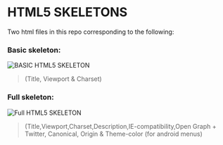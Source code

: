 # HTML5 SKELETONS

Two html files in this repo corresponding to the following:

### Basic skeleton:

![BASIC HTML5 SKELETON](https://imgur.com/a/0BX7tw2)
> (Title, Viewport & Charset)


### Full skeleton:

![Full HTML5 SKELETON](https://imgur.com/a/TSRDG6N)
> (Title,Viewport,Charset,Description,IE-compatibility,Open Graph + Twitter, Canonical, Origin & Theme-color (for android menus)


